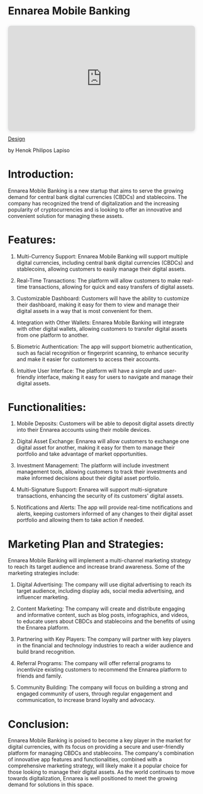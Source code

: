 # Ennarea Mobile Banking

<div style="position: relative; width: 100%; height: 0; padding-top: 56.2500%;
 padding-bottom: 0; box-shadow: 0 2px 8px 0 rgba(63,69,81,0.16); margin-top: 1.6em; margin-bottom: 0.9em; overflow: hidden;
 border-radius: 8px; will-change: transform;">
  <iframe loading="lazy" style="position: absolute; width: 100%; height: 100%; top: 0; left: 0; border: none; padding: 0;margin: 0;"
    src="https:&#x2F;&#x2F;www.canva.com&#x2F;design&#x2F;DAFaGdT1AD8&#x2F;view?embed" allowfullscreen="allowfullscreen" allow="fullscreen">
  </iframe>
</div>
<a href="https:&#x2F;&#x2F;www.canva.com&#x2F;design&#x2F;DAFaGdT1AD8&#x2F;view?utm_content=DAFaGdT1AD8&amp;utm_campaign=designshare&amp;utm_medium=embeds&amp;utm_source=link" target="_blank" rel="noopener">Design</a> 

by Henok Philipos Lapiso

# Introduction:

Ennarea Mobile Banking is a new startup that aims to serve the growing demand for central bank digital currencies (CBDCs) and stablecoins. The company has recognized the trend of digitalization and the increasing popularity of cryptocurrencies and is looking to offer an innovative and convenient solution for managing these assets.


# Features:

1. Multi-Currency Support: Ennarea Mobile Banking will support multiple digital currencies, including central bank digital currencies (CBDCs) and stablecoins, allowing customers to easily manage their digital assets.

2. Real-Time Transactions: The platform will allow customers to make real-time transactions, allowing for quick and easy transfers of digital assets.

3. Customizable Dashboard: Customers will have the ability to customize their dashboard, making it easy for them to view and manage their digital assets in a way that is most convenient for them.

4. Integration with Other Wallets: Ennarea Mobile Banking will integrate with other digital wallets, allowing customers to transfer digital assets from one platform to another.

5. Biometric Authentication: The app will support biometric authentication, such as facial recognition or fingerprint scanning, to enhance security and make it easier for customers to access their accounts.

6. Intuitive User Interface: The platform will have a simple and user-friendly interface, making it easy for users to navigate and manage their digital assets.

# Functionalities:

1. Mobile Deposits: Customers will be able to deposit digital assets directly into their Ennarea accounts using their mobile devices.

2. Digital Asset Exchange: Ennarea will allow customers to exchange one digital asset for another, making it easy for them to manage their portfolio and take advantage of market opportunities.

3. Investment Management: The platform will include investment management tools, allowing customers to track their investments and make informed decisions about their digital asset portfolio.

4. Multi-Signature Support: Ennarea will support multi-signature transactions, enhancing the security of its customers' digital assets.

5. Notifications and Alerts: The app will provide real-time notifications and alerts, keeping customers informed of any changes to their digital asset portfolio and allowing them to take action if needed.


# Marketing Plan and Strategies:


Ennarea Mobile Banking will implement a multi-channel marketing strategy to reach its target audience and increase brand awareness. Some of the marketing strategies include:

1. Digital Advertising: The company will use digital advertising to reach its target audience, including display ads, social media advertising, and influencer marketing.

2. Content Marketing: The company will create and distribute engaging and informative content, such as blog posts, infographics, and videos, to educate users about CBDCs and stablecoins and the benefits of using the Ennarea platform.

3. Partnering with Key Players: The company will partner with key players in the financial and technology industries to reach a wider audience and build brand recognition.

4. Referral Programs: The company will offer referral programs to incentivize existing customers to recommend the Ennarea platform to friends and family.

5. Community Building: The company will focus on building a strong and engaged community of users, through regular engagement and communication, to increase brand loyalty and advocacy.





# Conclusion:

Ennarea Mobile Banking is poised to become a key player in the market for digital currencies, with its focus on providing a secure and user-friendly platform for managing CBDCs and stablecoins. The company's combination of innovative app features and functionalities, combined with a comprehensive marketing strategy, will likely make it a popular choice for those looking to manage their digital assets. As the world continues to move towards digitalization, Ennarea is well positioned to meet the growing demand for solutions in this space.

